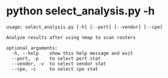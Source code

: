 # python select_analysis.py -h
	usage: select_analysis.py [-h] [--port] [--vendor] [--cpe]
	
	Analyze results after using nmap to scan routers
	
	optional arguments:
	  -h, --help    show this help message and exit
	  --port, -p    to select port stat
	  --vendor, -v  to select vendor stat
	  --cpe, -c     to select cpe stat